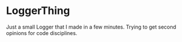 # LoggerThing
Just a small Logger that I made in a few minutes. Trying to get second opinions for code disciplines.
